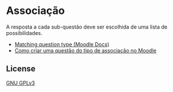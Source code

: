 # Associação
A resposta a cada sub-questão deve ser escolhida de uma lista de possibilidades.
* [Matching question type (Moodle Docs)](https://docs.moodle.org/311/en/Matching_question_type)
* [Como criar uma questão do tipo de associação no Moodle](https://youtu.be/p0ncV140Xcg)
## License
[GNU GPLv3](https://choosealicense.com/licenses/gpl-3.0/)
